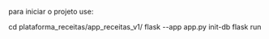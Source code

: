 para iniciar o projeto use:

cd plataforma_receitas/app_receitas_v1/
 flask --app app.py init-db
 flask run
